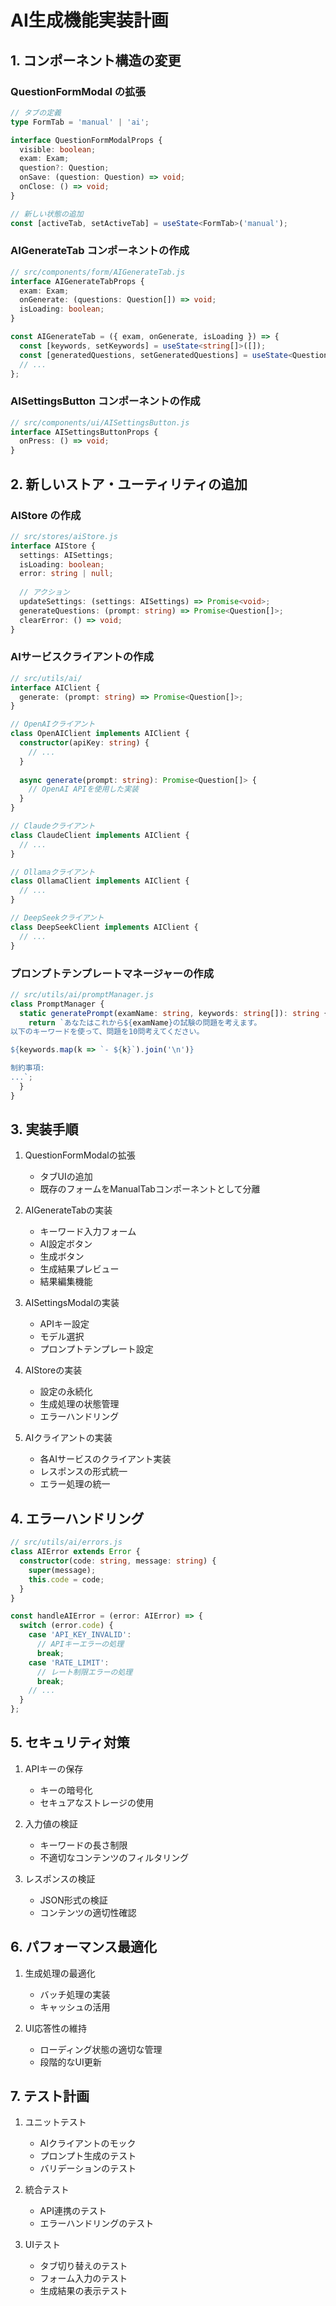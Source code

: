 # AI生成機能実装計画

## 1. コンポーネント構造の変更

### QuestionFormModal の拡張

```typescript
// タブの定義
type FormTab = 'manual' | 'ai';

interface QuestionFormModalProps {
  visible: boolean;
  exam: Exam;
  question?: Question;
  onSave: (question: Question) => void;
  onClose: () => void;
}

// 新しい状態の追加
const [activeTab, setActiveTab] = useState<FormTab>('manual');
```

### AIGenerateTab コンポーネントの作成

```typescript
// src/components/form/AIGenerateTab.js
interface AIGenerateTabProps {
  exam: Exam;
  onGenerate: (questions: Question[]) => void;
  isLoading: boolean;
}

const AIGenerateTab = ({ exam, onGenerate, isLoading }) => {
  const [keywords, setKeywords] = useState<string[]>([]);
  const [generatedQuestions, setGeneratedQuestions] = useState<Question[]>([]);
  // ...
};
```

### AISettingsButton コンポーネントの作成

```typescript
// src/components/ui/AISettingsButton.js
interface AISettingsButtonProps {
  onPress: () => void;
}
```

## 2. 新しいストア・ユーティリティの追加

### AIStore の作成

```typescript
// src/stores/aiStore.js
interface AIStore {
  settings: AISettings;
  isLoading: boolean;
  error: string | null;
  
  // アクション
  updateSettings: (settings: AISettings) => Promise<void>;
  generateQuestions: (prompt: string) => Promise<Question[]>;
  clearError: () => void;
}
```

### AIサービスクライアントの作成

```typescript
// src/utils/ai/
interface AIClient {
  generate: (prompt: string) => Promise<Question[]>;
}

// OpenAIクライアント
class OpenAIClient implements AIClient {
  constructor(apiKey: string) {
    // ...
  }
  
  async generate(prompt: string): Promise<Question[]> {
    // OpenAI APIを使用した実装
  }
}

// Claudeクライアント
class ClaudeClient implements AIClient {
  // ...
}

// Ollamaクライアント
class OllamaClient implements AIClient {
  // ...
}

// DeepSeekクライアント
class DeepSeekClient implements AIClient {
  // ...
}
```

### プロンプトテンプレートマネージャーの作成

```typescript
// src/utils/ai/promptManager.js
class PromptManager {
  static generatePrompt(examName: string, keywords: string[]): string {
    return `あなたはこれから${examName}の試験の問題を考えます。
以下のキーワードを使って、問題を10問考えてください。

${keywords.map(k => `- ${k}`).join('\n')}

制約事項:
...`;
  }
}
```

## 3. 実装手順

1. QuestionFormModalの拡張
   - タブUIの追加
   - 既存のフォームをManualTabコンポーネントとして分離

2. AIGenerateTabの実装
   - キーワード入力フォーム
   - AI設定ボタン
   - 生成ボタン
   - 生成結果プレビュー
   - 結果編集機能

3. AISettingsModalの実装
   - APIキー設定
   - モデル選択
   - プロンプトテンプレート設定

4. AIStoreの実装
   - 設定の永続化
   - 生成処理の状態管理
   - エラーハンドリング

5. AIクライアントの実装
   - 各AIサービスのクライアント実装
   - レスポンスの形式統一
   - エラー処理の統一

## 4. エラーハンドリング

```typescript
// src/utils/ai/errors.js
class AIError extends Error {
  constructor(code: string, message: string) {
    super(message);
    this.code = code;
  }
}

const handleAIError = (error: AIError) => {
  switch (error.code) {
    case 'API_KEY_INVALID':
      // APIキーエラーの処理
      break;
    case 'RATE_LIMIT':
      // レート制限エラーの処理
      break;
    // ...
  }
};
```

## 5. セキュリティ対策

1. APIキーの保存
   - キーの暗号化
   - セキュアなストレージの使用

2. 入力値の検証
   - キーワードの長さ制限
   - 不適切なコンテンツのフィルタリング

3. レスポンスの検証
   - JSON形式の検証
   - コンテンツの適切性確認

## 6. パフォーマンス最適化

1. 生成処理の最適化
   - バッチ処理の実装
   - キャッシュの活用

2. UI応答性の維持
   - ローディング状態の適切な管理
   - 段階的なUI更新

## 7. テスト計画

1. ユニットテスト
   - AIクライアントのモック
   - プロンプト生成のテスト
   - バリデーションのテスト

2. 統合テスト
   - API連携のテスト
   - エラーハンドリングのテスト

3. UIテスト
   - タブ切り替えのテスト
   - フォーム入力のテスト
   - 生成結果の表示テスト